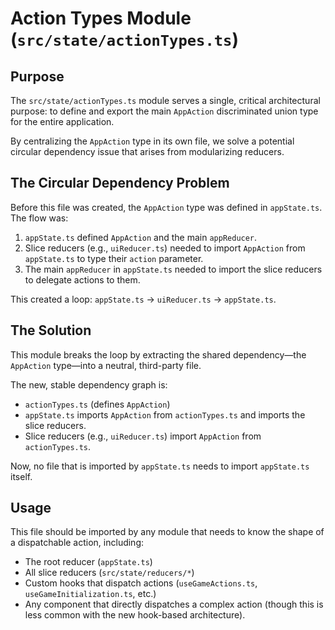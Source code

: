 
# Action Types Module (`src/state/actionTypes.ts`)

## Purpose

The `src/state/actionTypes.ts` module serves a single, critical architectural purpose: to define and export the main `AppAction` discriminated union type for the entire application.

By centralizing the `AppAction` type in its own file, we solve a potential circular dependency issue that arises from modularizing reducers.

## The Circular Dependency Problem

Before this file was created, the `AppAction` type was defined in `appState.ts`. The flow was:
1.  `appState.ts` defined `AppAction` and the main `appReducer`.
2.  Slice reducers (e.g., `uiReducer.ts`) needed to import `AppAction` from `appState.ts` to type their `action` parameter.
3.  The main `appReducer` in `appState.ts` needed to import the slice reducers to delegate actions to them.

This created a loop: `appState.ts` -> `uiReducer.ts` -> `appState.ts`.

## The Solution

This module breaks the loop by extracting the shared dependency—the `AppAction` type—into a neutral, third-party file.

The new, stable dependency graph is:
*   `actionTypes.ts` (defines `AppAction`)
*   `appState.ts` imports `AppAction` from `actionTypes.ts` and imports the slice reducers.
*   Slice reducers (e.g., `uiReducer.ts`) import `AppAction` from `actionTypes.ts`.

Now, no file that is imported by `appState.ts` needs to import `appState.ts` itself.

## Usage

This file should be imported by any module that needs to know the shape of a dispatchable action, including:
*   The root reducer (`appState.ts`)
*   All slice reducers (`src/state/reducers/*`)
*   Custom hooks that dispatch actions (`useGameActions.ts`, `useGameInitialization.ts`, etc.)
*   Any component that directly dispatches a complex action (though this is less common with the new hook-based architecture).
